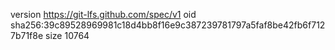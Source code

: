 version https://git-lfs.github.com/spec/v1
oid sha256:39c89528969981c18d4bb8f16e9c387239781797a5faf8be42fb6f7127b71f8e
size 10764
